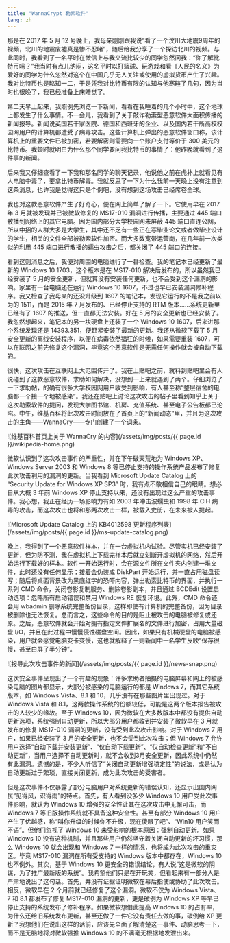 ```yaml
---
title: "WannaCrypt 勒索软件"
lang: zh
---
```


那是在 2017 年 5 月 12 号晚上，我母亲刚刚跟我说“看了一个汶川大地震9周年的视频，北川的地震废墟真是惨不忍睹”，随后给我分享了一个探访北川的视频。与此同时，我看到了一名平时在微信上与我交流比较少的同学忽然问我：“你了解比特币吗？”我当时有点儿纳闷，这名平时以打篮球、玩游戏和看《人民的名义》为爱好的同学为什么忽然对这个在中国几乎无人关注或使用的虚拟货币产生了兴趣。我对比特币也是略知一二，于是凭我对比特币有限的认知与他寒暄了几句，因为当时也很晚了，我已经准备上床睡觉了。

第二天早上起来，我照例先浏览一下新闻，看看在我睡着的几个小时中，这个地球上都发生了什么事情。不一会儿，我看到了关于敲诈勒索型恶意软件大面积传播的新闻报导。新闻说英国若干家医院、德国和西班牙的企业、以及国内若干所高校校园网用户的计算机都遭受了病毒攻击。这些计算机上弹出的恶意软件窗口称，该计算机上的重要文件已被加密，若要解密则需要向一个账户支付等价于 300 美元的比特币。我顿时就明白为什么那个同学要问我比特币的事情了：他昨晚就看到了这件事的新闻。

后来我又仔细查看了一下我和那名同学的聊天记录，他说他之前在虎扑上就看见有人电脑中毒了，要拿比特币解毒。我就反思了一下为什么我前一天晚上没有注意到这条消息，也许我是觉得这只是个例吧，没有想到这场攻击已经席卷全球。

我也对这款恶意软件产生了好奇心，便在网上简单了解了一下。它使用早在 2017 年 3 月就被发现并已被微软修复的 MS17-010 漏洞进行传播，主要通过 445 端口散播到网络上的其它电脑。因为国内部分大学校园网未屏蔽 445 端口直连公网，所以中招的人群大多是大学生，其中还不乏有一些正在写毕业论文或者做毕业设计的学生，相关的文件全部被勒索软件加密。而大多数宽带运营商，在几年前一次类似的利用 445 端口进行散播的蠕虫攻击之后，都关闭了 445 端口的连接。

看到这则消息之后，我便对周围的电脑进行了一番检查。我的笔记本已经更新了最新的 Windows 10 1703，这个版本是在 MS17-010 解决后发布的，所以虽然我已经安装了 5 月的安全更新，但就算没有安装任何更新，也不会受到这个漏洞的影响。家里有一台电脑还在运行 Windows 10 1607，不过也早已安装漏洞修补程序。我又检查了我母亲的还没升级到 1607 的笔记本，发现它运行的不是我之前以为的 1511，而是 2015 年 7 月发布的、已经停止支持的 RTM 版本……系统更新里已经有了 1607 的推送，但一直都无法安装。好在 5 月的安全更新也已经安装了。我忽然想起来，笔记本的另一块硬盘上还装了一个 Windows 10 1607，后来进那个系统发现还是 14393.351，便赶紧安装了最新的更新。我还从微软下载了 5 月安全更新的离线安装程序，以便在病毒依然猖狂的时候，如果需要重装 1607，可以在联网之前先修复这个漏洞，毕竟这个恶意软件是无需任何操作就会被自动下载的。

很快，这次攻击在互联网上大范围传开了。我在上贴吧之前，就料到贴吧里会有人说碰到了这款恶意软件，求助如何解决，没想到一上来就遇到了两个。仔细浏览了一下求助帖，的确有很多大学校园网用户收受到影响，有人甚至称“整层宿舍的电脑都一个接一个地被感染”。我还在贴吧上讨论这次攻击的帖子里看到知乎上关于这次勒索软件的提问，发现大学图书馆、机房、充值系统、甚至电子公告板都已沦陷。中午，维基百科将此次攻击时间放在了首页上的“新闻动态”里，并且为这次攻击的主角——WannaCry——专门创建了一个词条。

![维基百科首页上关于 WannaCry 的内容](/assets/img/posts/{{ page.id }}/wikipedia-home.png)

微软认识到了这次攻击事件的严重性，并在下午破天荒地为 Windows XP、Windows Server 2003 和 Windows 8 等已停止支持的操作系统产品发布了修复此次攻击利用的漏洞的更新。当我看到 Microsoft Update Catalog 上的 “Security Update for Windows XP SP3” 时，我有点不敢相信自己的眼睛。想必自从大概 3 年前 Windows XP 停止支持以来，还没有出现过这么严重的攻击事件。我心想，我正在经历一场影响力有如 2003 年冲击波蠕虫和 1998 年 CIH 病毒的攻击，而这次攻击也将和那两次攻击一样，被载入史册，在未来被人提起。

![Microsoft Update Catalog 上的 KB4012598 更新程序列表](/assets/img/posts/{{ page.id }}/ms-update-catalog.png)

晚上，我得到了一个恶意软件样本，并在一台虚拟机内试验。尽管实机已经安装了更新，但为防不测，我在虚拟机上下载完样本后就立刻断开虚拟机的网络，然后开始运行下载好的样本。软件一开始运行时，会在源文件所在文件夹内创建一堆文件，此时还没有任何显示；接着会伪装成 DiskPart 开始运行，并一直占用磁盘读写；随后将桌面背景改为黑底红字的恐吓内容，弹出勒索比特币的界面，并执行一系列 CMD 命令，关闭卷影复制服务、删除卷影副本，并且通过 BCDEdit 设置启动选项：忽略所有启动错误和禁用 Windows RE 恢复环境。此外，CMD 命令还会用 wbadmin 删除系统完整备份目录，这样即使有计算机的完整备份，因为目录被删除也无法恢复。总而言之，这些命令的目的是阻止被攻击的电脑被修复或还原。之后，恶意软件就会开始对拥有指定文件扩展名的文件进行加密，占用大量磁盘 I/O，并且在此过程中慢慢侵蚀磁盘空间。因此，如果只有机械硬盘的电脑被感染，用户就会感觉电脑变卡变慢，这也就解释了一则新闻中一名学生反映“保存很慢，甚至白屏了半分钟”。

![报导此次攻击事件的新闻](/assets/img/posts/{{ page.id }}/news-snap.png)

这次安全事件呈现出了一个有趣的现象：许多求助者拍摄的电脑屏幕和网上的被感染电脑的图片都显示，大部分被感染的电脑运行的都是 Windows 7，而其它系统版本，如 Windows Vista、8.1 和 10，几乎没有在那些图片里出现过。对于 Windows Vista 和 8.1，这两款操作系统的份额较低，可能是这两个版本报告被攻击的人较少的缘故。至于 Windows 10，因为微软在大多数版本中都没有提供自动更新选项，系统强制自动更新，所以大部分用户都收到并安装了微软早在 3 月就发布的修复 MS17-010 漏洞的更新，没有受到此次攻击影响。对于 Windows 7 用户，如果已经安装了 3 月的安全更新，也不会受到此次攻击；但 Windows 7 允许用户选择“自动下载并安装更新”、“仅自动下载更新”、“仅自动检查更新”和“不自动更新”，当用户选择不自动更新时，就不会收到3月安全更新，因此系统中仍然有此漏洞。遗憾的是，不少人听信了“关闭自动更新增强稳定性”的说法，或是认为自动更新过于繁琐，直接关闭更新，成为此次攻击的受害者。

但是这次事件不仅暴露了部分电脑用户对系统更新的错误认知，还显示出国内网民“见得风，识得雨”的特点。首先，有人看到没多少 Windows 10 用户受此次事件影响，就认为 Windows 10 增强的安全性让其在这次攻击中无懈可击，而 Windows 7 等旧版操作系统就不具备这种安全性。甚至有部分 Windows 10 用户产生了优越感，称“叫你升级的时候你不升级，现在傻眼了吧”、“Win10 用户笑而不语”。但他们忽视了 Windows 10 未受影响的根本原因：强制自动更新。如果 Windows 10 没有这种机制，并且那些用户仍然坚守着关闭自动更新的坏习惯，那么 Windows 10 就会出现和 Windows 7 一样的情况，也将成为此次攻击的重灾区。毕竟 MS17-010 漏洞在所有受支持的 Windows 版本中都存在，Windows 10 也不例外。其次，基于 Windows 10 更安全的错误结论，有人说“这是微软的阴谋，为了推广最新版的系统”。我希望他们只是在开玩笑，但看起来有一部分人是严肃地说出了这句话。首先，并没有证据证明微软在幕后指使或协助了此次攻击。相反，微软早在 2 个月前就已经修复了这个漏洞。微软不仅为 Windows Vista、7 和 8.1 都发布了修复 MS17-010 漏洞的更新，更是破例为 Windows XP 等早已停止支持的系统发布了修补程序。如果微软想借此提高 Windows 10 的占有率，为什么还给旧系统发布更新，甚至还做了一件它没有责任去做的事，破例给 XP 更新？我想他们在说出这样的话前，应该先全面了解清楚这一事件、动脑思考一下，而不是无脑地将对微软强推 Windows 10 的不满毫无根据地发泄出来。
